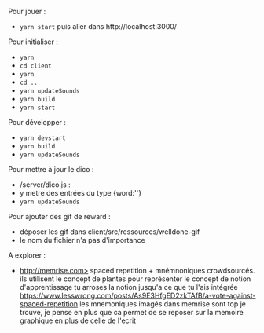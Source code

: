Pour jouer :
  * `yarn start` puis aller dans http://localhost:3000/

Pour initialiser :
  * `yarn`
  * `cd client`
  * `yarn`
  * `cd ..`
  * `yarn updateSounds`
  * `yarn build`
  * `yarn start`

Pour développer :
  * `yarn devstart`
  * `yarn build`
  * `yarn updateSounds`

Pour mettre à jour le dico :
  * /server/dico.js :
  * y metre des entrées du type {word:''}
  * `yarn updateSounds`

Pour ajouter des gif de reward :
  * déposer les gif dans client/src/ressources/welldone-gif
  * le nom du fichier n'a pas d'importance

A explorer :
  * http://memrise.com> spaced repetition + mnémnoniques crowdsourcés.
    ils utilisent le concept de plantes pour représenter le concept de notion d'apprentissage
    tu arroses la notion jusqu'a ce que tu l'ais intégrée
    https://www.lesswrong.com/posts/As9E3HfgED2zkTAfB/a-vote-against-spaced-repetition
    les mnemoniques imagés dans memrise sont top je trouve, je pense en plus que ca permet de se reposer sur la memoire graphique en plus de celle de l'ecrit
